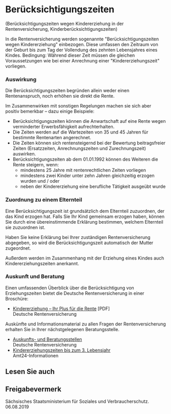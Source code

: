 # Berücksichtigungszeiten

(Berücksichtigungszeiten wegen Kindererziehung in der Rentenversicherung, Kinderberücksichtigungszeiten)

In die Rentenversicherung werden sogenannte "Berücksichtigungszeiten wegen Kindererziehung" einbezogen. Diese umfassen den Zeitraum von der Geburt bis zum Tag der Vollendung des zehnten Lebensjahres eines Kindes. Bedingung: Während dieser Zeit müssen die gleichen Voraussetzungen wie bei einer Anrechnung einer "Kindererziehungszeit" vorliegen.

### Auswirkung

Die Berücksichtigungszeiten begründen allein weder einen Rentenanspruch, noch erhöhen sie direkt die Rente.

Im Zusammenwirken mit sonstigen Regelungen machen sie sich aber positiv bemerkbar – dazu einige Beispiele:

* Berücksichtigungszeiten können die Anwartschaft auf eine Rente wegen verminderter Erwerbsfähigkeit aufrechterhalten.
* Die Zeiten werden auf die Wartezeiten von 35 und 45 Jahren für bestimmte Rentenarten angerechnet.
* Die Zeiten können sich rentensteigernd bei der Bewertung beitragsfreier Zeiten (Ersatzzeiten, Anrechnungszeiten und Zurechnungszeit) auswirken.
* Berücksichtigungszeiten ab dem 01.01.1992 können des Weiteren die Rente steigern, wenn:
  + mindestens 25 Jahre mit rentenrechtlichen Zeiten vorliegen
  + mindestens zwei Kinder unter zehn Jahren gleichzeitig erzogen wurden und / oder
  + neben der Kindererziehung eine berufliche Tätigkeit ausgeübt wurde

### Zuordnung zu einem Elternteil

Eine Berücksichtigungszeit ist grundsätzlich dem Elternteil zuzuordnen, der das Kind erzogen hat. Falls Sie Ihr Kind gemeinsam erzogen haben, können Sie durch eine übereinstimmende Erklärung bestimmen, welchem Elternteil sie zuzuordnen ist.

Haben Sie keine Erklärung bei Ihrer zuständigen Rentenversicherung abgegeben, so wird die Berücksichtigungszeit automatisch der Mutter zugeordnet.

Außerdem werden im Zusammenhang mit der Erziehung eines Kindes auch Kindererziehungszeiten anerkannt.

### Auskunft und Beratung

Einen umfassenden Überblick über die Berücksichtigung von Erziehungszeiten bietet die Deutsche Rentenversicherung in einer Broschüre:

* [Kindererziehung – Ihr Plus für die Rente](https://www.deutsche-rentenversicherung.de/SharedDocs/Downloads/DE/Broschueren/national/kindererziehung_plus_fuer_die_rente.html "DRV: Broschüre \"Kindererziehung - Ihr Plus für die Rente\"") [PDF]  
  Deutsche Rentenversicherung

Auskünfte und Informationsmaterial zu allen Fragen der Rentenversicherung erhalten Sie in Ihrer nächstgelegenen Beratungsstelle.

* [Auskunfts- und Beratungsstellen](http://www.deutsche-rentenversicherung.de/Allgemein/de/Navigation/5_Services/01_kontakt_und_beratung/02_beratung/01_beratung_vor_ort/01_servicezentren_beratungsstellen_node.html "DRV: Suche nach Auskunfts- und Beratungsstellen")  
  Deutsche Rentenversicherung
* [Kindererziehungszeiten bis zum 3. Lebensjahr](https://amt24dev.sachsen.de/zufi/lebenslagen/5000191)  
  Amt24-Informationen

## Lesen Sie auch

## Freigabevermerk

Sächsisches Staatsministerium für Soziales und Verbraucherschutz. 06.08.2019
